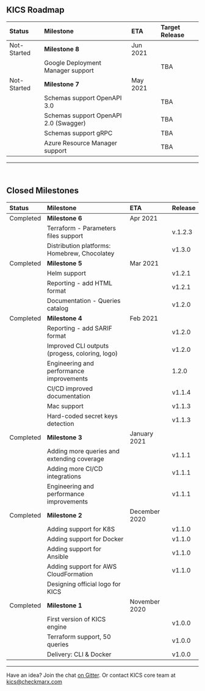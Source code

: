 ## KICS Roadmap

| Status | Milestone | ETA | Target Release |
| :--- | :--- | :--- | :--- |
| Not-Started | **Milestone 8** | Jun 2021 | |
|  | Google Deployment Manager support |  | TBA |
| Not-Started | **Milestone 7** | May 2021 | |
|  | Schemas support OpenAPI 3.0|  | TBA |
|  | Schemas support OpenAPI 2.0 (Swagger) |  | TBA |
|  | Schemas support gRPC |  | TBA |
|  | Azure Resource Manager support |  | TBA |


---
<br/>

## Closed Milestones

| Status | Milestone | ETA | Release |
| :--- | :--- | :--- | :--- |
| Completed | **Milestone 6** | Apr 2021 | |
|  | Terraform - Parameters files support |  | v.1.2.3|
|  | Distribution platforms: Homebrew, Chocolatey|  | v1.3.0|
| Completed | **Milestone 5** | Mar 2021 | |
|  | Helm support |  | v1.2.1 |
|  | Reporting - add HTML format |  | v1.2.1|
|  | Documentation - Queries catalog |  | v1.2.0|
| Completed | **Milestone 4** | Feb 2021 | |
|  | Reporting - add SARIF format |  | v1.2.0|
|  | Improved CLI outputs (progess, coloring, logo) |  | v1.2.0|
|  | Engineering and performance improvements |  | 1.2.0|
|  | CI/CD improved documentation |  | v1.1.4|
|  | Mac support |  | v1.1.3 |
|  | Hard-coded secret keys detection |  | v1.1.3|
| Completed | **Milestone 3** | January 2021 | |
|  | Adding more queries and extending coverage |  | v1.1.1|
|  | Adding more CI/CD integrations |  | v1.1.1|
|  | Engineering and performance improvements |  | v1.1.1|
| Completed | **Milestone 2** | December 2020 | |
|   | Adding support for K8S |  | v1.1.0|
|   | Adding support for Docker |  | v1.1.0|
|   | Adding support for Ansible |  | v1.1.0|
|   | Adding support for AWS CloudFormation |  | v1.1.0|
|   | Designing official logo for KICS | | |
| Completed | **Milestone 1** | November 2020 | |
|  | First version of KICS engine |  | v1.0.0|
|  | Terraform support, 50 queries |  | v1.0.0|
|  | Delivery: CLI & Docker |  | v1.0.0|

---



Have an idea?
Join the chat <a href="https://gitter.im/kics-io/community" target="_blank">on Gitter</a>.
Or contact KICS core team at [kics@checkmarx.com](mailto:kics@checkmarx.com)
